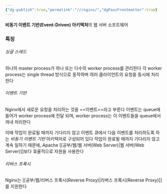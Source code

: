 ```yaml
---
{"dg-publish":true,"permalink":"///nginx/","dgPassFrontmatter":true}
---
```



**비동기 이벤트 기반(Event-Driven) 아키텍처**의 웹 서버 소프트웨어

### 특징

###### 싱글 스레드
하나의 master process가 하나 또는 다수의 worker process를 관리한다
각 worker process는 single thread 방식으로 동작하며 여러 클라이언트의 요청을 동시에 처리한다

###### 이벤트 기반
Nginx에서 새로운 요청을 처리하는 것을 ==이벤트==라고 부른다
이벤트는 queue에 들어가 worker process에 전달 되며,
worker process는 이 이벤트들을 queue에서 꺼내 처리한다

이때 작업이 완료될 때까지 기다리지 않고 이벤트 큐에서 다음 이벤트를 처리하도록 하는 *비동기 이벤트 기반* 아키텍처로 구성되어 있다
작업이 완료될 때까지 기다리지 않고 계속 일하기 때문에, Apache [[공부/웹/웹 서버(Web Server)\|웹 서버(Web Server)]]보다 효율적으로 자원을 사용한다

###### 리버스 프록시
Nginx는 [[공부/웹/리버스 프록시(Reverse Proxy)\|리버스 프록시(Reverse Proxy)]]를 지원한다